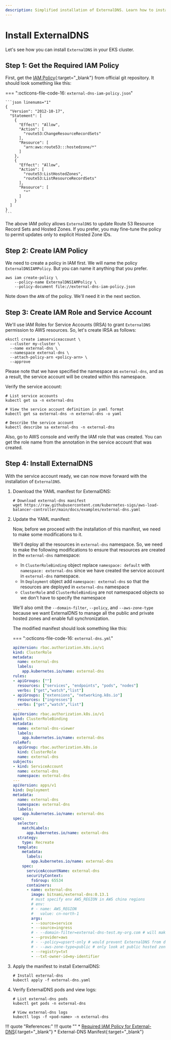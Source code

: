 ```yaml
---
description: Simplified installation of ExternalDNS. Learn how to install ExternalDNS effortlessly with our step-by-step guide. Make your Kubernetes resources discoverable via public DNS servers using this helpful tool.
---
```


# Install ExternalDNS

Let's see how you can install `ExternalDNS` in your EKS cluster.


## Step 1: Get the Required IAM Policy

First, get the [IAM Policy]{:target="_blank"} from official git repository. It should look something like this:

=== ":octicons-file-code-16: `external-dns-iam-policy.json`"

    ```json linenums="1"
    {
      "Version": "2012-10-17",
      "Statement": [
        {
          "Effect": "Allow",
          "Action": [
            "route53:ChangeResourceRecordSets"
          ],
          "Resource": [
            "arn:aws:route53:::hostedzone/*"
          ]
        },
        {
          "Effect": "Allow",
          "Action": [
            "route53:ListHostedZones",
            "route53:ListResourceRecordSets"
          ],
          "Resource": [
            "*"
          ]
        }
      ]
    }
    ```

The above IAM policy allows `ExternalDNS` to update Route 53 Resource Record Sets and Hosted Zones. If you prefer, you may fine-tune the policy to permit updates only to explicit Hosted Zone IDs.


## Step 2: Create IAM Policy

We need to create a policy in IAM first. We will name the policy `ExternalDNSIAMPolicy`. But you can name it anything that you prefer.

```
aws iam create-policy \
    --policy-name ExternalDNSIAMPolicy \
    --policy-document file://external-dns-iam-policy.json
```

Note down the `ARN` of the policy. We'll need it in the next section.


## Step 3: Create IAM Role and Service Account

We'll use IAM Roles for Service Accounts (IRSA) to grant `ExternalDNS` permission to AWS resources. So, let's create IRSA as follows:

```
eksctl create iamserviceaccount \
  --cluster my-cluster \
  --name external-dns \
  --namespace external-dns \
  --attach-policy-arn <policy-arn> \
  --approve
```

Please note that we have specified the namespace as `external-dns`, and as a result, the service account will be created within this namespace.

Verify the service account:

```
# List service accounts
kubectl get sa -n external-dns

# View the service account definition in yaml format
kubectl get sa external-dns -n external-dns -o yaml

# Describe the service account
kubectl describe sa external-dns -n external-dns
```

Also, go to AWS console and verify the IAM role that was created. You can get the role name from the annotation in the service account that was created.


## Step 4: Install ExternalDNS

With the service account ready, we can now move forward with the installation of `ExternalDNS`.

1. Download the YAML manifest for ExternalDNS:

    ```
    # Download external-dns manifest
    wget https://raw.githubusercontent.com/kubernetes-sigs/aws-load-balancer-controller/main/docs/examples/external-dns.yaml
    ```

2. Update the YAML manifest:

    Now, before we proceed with the installation of this manifest, we need to make some modifications to it.

    We'll deploy all the resources in `external-dns` namespace. So, we need to make the following modifications to ensure that resources are created in the `external-dns` namespace:

    - In `ClusterRoleBinding` object replace `namespace: default` with `namespace: external-dns` since we have created the service account in `external-dns` namespace.
    - In `Deployment` object add `namespace: external-dns` so that the resources are deployed in `external-dns` namespace
    - `ClusterRole` and `ClusterRoleBinding` are not namespaced objects so we don't have to specify the namespace

    We'll also omit the `--domain-filter`, `--policy`, and `--aws-zone-type` because we want ExternalDNS to manage all the public and private hosted zones and enable full synchronization.

    The modified manifest should look something like this:

    === ":octicons-file-code-16: `external-dns.yml`"

    ```yaml linenums="1"
    apiVersion: rbac.authorization.k8s.io/v1
    kind: ClusterRole
    metadata:
      name: external-dns
      labels:
        app.kubernetes.io/name: external-dns
    rules:
    - apiGroups: [""]
      resources: ["services", "endpoints", "pods", "nodes"]
      verbs: ["get","watch","list"]
    - apiGroups: ["extensions", "networking.k8s.io"]
      resources: ["ingresses"]
      verbs: ["get","watch","list"]
    ---
    apiVersion: rbac.authorization.k8s.io/v1
    kind: ClusterRoleBinding
    metadata:
      name: external-dns-viewer
      labels:
        app.kubernetes.io/name: external-dns
    roleRef:
      apiGroup: rbac.authorization.k8s.io
      kind: ClusterRole
      name: external-dns
    subjects:
    - kind: ServiceAccount
      name: external-dns
      namespace: external-dns
    ---
    apiVersion: apps/v1
    kind: Deployment
    metadata:
      name: external-dns
      namespace: external-dns
      labels:
        app.kubernetes.io/name: external-dns
    spec:
      selector:
        matchLabels:
          app.kubernetes.io/name: external-dns
      strategy:
        type: Recreate
      template:
        metadata:
          labels:
            app.kubernetes.io/name: external-dns
        spec:
          serviceAccountName: external-dns
          securityContext:
            fsGroup: 65534
          containers:
          - name: external-dns
            image: bitnami/external-dns:0.13.1
            # must specify env AWS_REGION in AWS china regions
            # env:
            # - name: AWS_REGION
            #   value: cn-north-1
            args:
            - --source=service
            - --source=ingress
            # - --domain-filter=external-dns-test.my-org.com # will make ExternalDNS see only the hosted zones matching provided domain, omit to process all available hosted zones
            - --provider=aws
            # - --policy=upsert-only # would prevent ExternalDNS from deleting any records, omit to enable full synchronization
            # - --aws-zone-type=public # only look at public hosted zones (valid values are public, private or no value for both)
            - --registry=txt
            - --txt-owner-id=my-identifier
    ```


3. Apply the manifest to install ExternalDNS:

    ```
    # Install external-dns
    kubectl apply -f external-dns.yaml
    ```

4. Verify ExternalDNS pods and view logs:

    ```
    # List external-dns pods
    kubectl get pods -n external-dns

    # View external-dns logs
    kubectl logs -f <pod-name> -n external-dns
    ```


!!! quote "References:"
    !!! quote ""
        * [Required IAM Policy for External-DNS]{:target="_blank"}
        * External-DNS Manifest{:target="_blank"}


<!-- Hyperlinks -->
[IAM Policy]: https://github.com/kubernetes-sigs/external-dns/blob/master/docs/tutorials/aws.md#iam-policy
[Required IAM Policy for External-DNS]: https://github.com/kubernetes-sigs/external-dns/blob/master/docs/tutorials/aws.md#iam-policy
[External-DNS Manifest]: https://github.com/kubernetes-sigs/aws-load-balancer-controller/blob/main/docs/examples/external-dns.yaml